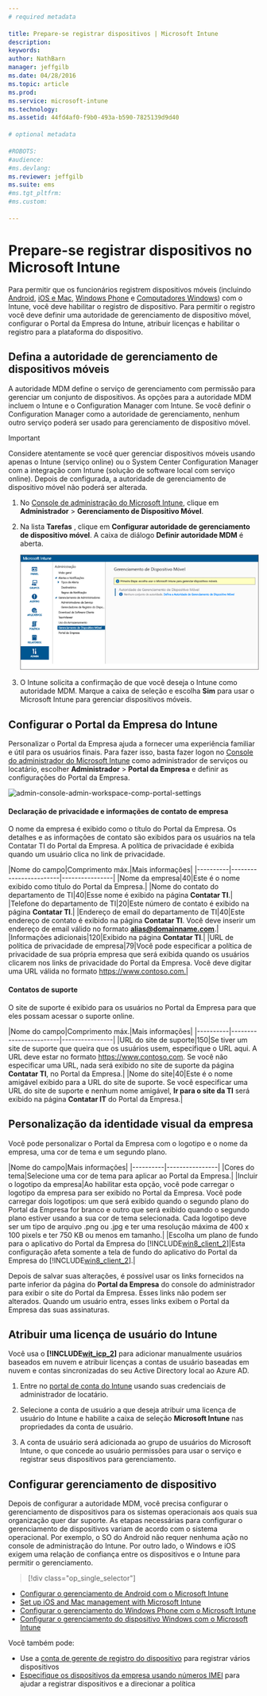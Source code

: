 ```yaml
---
# required metadata

title: Prepare-se registrar dispositivos | Microsoft Intune
description:
keywords:
author: NathBarn
manager: jeffgilb
ms.date: 04/28/2016
ms.topic: article
ms.prod:
ms.service: microsoft-intune
ms.technology:
ms.assetid: 44fd4af0-f9b0-493a-b590-7825139d9d40

# optional metadata

#ROBOTS:
#audience:
#ms.devlang:
ms.reviewer: jeffgilb
ms.suite: ems
#ms.tgt_pltfrm:
#ms.custom:

---
```


# Prepare-se registrar dispositivos no Microsoft Intune
Para permitir que os funcionários registrem dispositivos móveis (incluindo [Android](set-up-android-management-with-microsoft-intune.md), [iOS e Mac](set-up-ios-and-mac-management-with-microsoft-intune.md), [Windows Phone](set-up-windows-phone-management-with-microsoft-intune.md) e [Computadores Windows](set-up-windows-device-management-with-microsoft-intune.md)) com o Intune, você deve habilitar o registro de dispositivo. Para permitir o registro você deve definir uma autoridade de gerenciamento de dispositivo móvel, configurar o Portal da Empresa do Intune, atribuir licenças e habilitar o registro para a plataforma do dispositivo.

## <a name="BKMK_Set_MDM_Authority"></a>Defina a autoridade de gerenciamento de dispositivos móveis
A autoridade MDM define o serviço de gerenciamento com permissão para gerenciar um conjunto de dispositivos. As opções para a autoridade MDM incluem o Intune e o Configuration Manager com Intune. Se você definir o Configuration Manager como a autoridade de gerenciamento, nenhum outro serviço poderá ser usado para gerenciamento de dispositivo móvel.

>[!IMPORTANT]
> Considere atentamente se você quer gerenciar dispositivos móveis usando apenas o Intune (serviço online) ou o System Center Configuration Manager com a integração com Intune (solução de software local com serviço online). Depois de configurada, a autoridade de gerenciamento de dispositivo móvel não poderá ser alterada.



1.  No [Console de administração do Microsoft Intune](http://manage.microsoft.com), clique em **Administrador** &gt; **Gerenciamento de Dispositivo Móvel**.

2.  Na lista **Tarefas** , clique em **Configurar autoridade de gerenciamento de dispositivo móvel**. A caixa de diálogo **Definir autoridade MDM** é aberta.

    ![Definir a caixa de diálogo de autoridade de MDM](../media/intune-mdm-authority.png)

3.  O Intune solicita a confirmação de que você deseja o Intune como autoridade MDM. Marque a caixa de seleção e escolha **Sim** para usar o Microsoft Intune para gerenciar dispositivos móveis.

## Configurar o Portal da Empresa do Intune
Personalizar o Portal da Empresa ajuda a fornecer uma experiência familiar e útil para os usuários finais. Para fazer isso, basta fazer logon no [Console do administrador do Microsoft Intune](https://manage.microsoft.com) como administrador de serviços ou locatário, escolher **Administrador** &gt; **Portal da Empresa** e definir as configurações do Portal da Empresa.

![admin-console-admin-workspace-comp-portal-settings](../media/cp_setup.png)

#### Declaração de privacidade e informações de contato de empresa
O nome da empresa é exibido como o título do Portal da Empresa. Os detalhes e as informações de contato são exibidos para os usuários na tela Contatar TI do Portal da Empresa. A política de privacidade é exibida quando um usuário clica no link de privacidade.

|Nome do campo|Comprimento máx.|Mais informações|
    |----------|------------------------|----------------|
    |Nome da empresa|40|Este é o nome exibido como título do Portal da Empresa.|
    |Nome do contato do departamento de TI|40|Esse nome é exibido na página **Contatar TI**.|
    |Telefone do departamento de TI|20|Este número de contato é exibido na página **Contatar TI**.|
    |Endereço de email do departamento de TI|40|Este endereço de contato é exibido na página **Contatar TI**. Você deve inserir um endereço de email válido no formato **alias@domainname.com**.|
    |Informações adicionais|120|Exibido na página **Contatar TI**.|
    |URL de política de privacidade de empresa|79|Você pode especificar a política de privacidade de sua própria empresa que será exibida quando os usuários clicarem nos links de privacidade do Portal da Empresa. Você deve digitar uma URL válida no formato https://www.contoso.com.|

#### Contatos de suporte
O site de suporte é exibido para os usuários no Portal da Empresa para que eles possam acessar o suporte online.

|Nome do campo|Comprimento máx.|Mais informações|
    |----------|------------------------|----------------|
    |URL do site de suporte|150|Se tiver um site de suporte que queira que os usuários usem, especifique o URL aqui. A URL deve estar no formato https://www.contoso.com. Se você não especificar uma URL, nada será exibido no site de suporte da página **Contatar TI**, no Portal da Empresa.|
    |Nome do site|40|Este é o nome amigável exibido para a URL do site de suporte. Se você especificar uma URL do site de suporte e nenhum nome amigável, **Ir para o site da TI** será exibido na página **Contatar IT** do Portal da Empresa.|

## Personalização da identidade visual da empresa
Você pode personalizar o Portal da Empresa com o logotipo e o nome da empresa, uma cor de tema e um segundo plano.

|Nome do campo|Mais informações|
    |----------|----------------|
    |Cores do tema|Selecione uma cor de tema para aplicar ao Portal da Empresa.|
    |Incluir o logotipo da empresa|Ao habilitar esta opção, você pode carregar o logotipo da empresa para ser exibido no Portal da Empresa. Você pode carregar dois logotipos: um que será exibido quando o segundo plano do Portal da Empresa for branco e outro que será exibido quando o segundo plano estiver usando a sua cor de tema selecionada. Cada logotipo deve ser um tipo de arquivo .png ou .jpg e ter uma resolução máxima de 400 x 100 pixels e ter 750 KB ou menos em tamanho.|
    |Escolha um plano de fundo para o aplicativo do Portal da Empresa do [!INCLUDE[win8_client_2](../includes/win8_client_2_md.md)]|Esta configuração afeta somente a tela de fundo do aplicativo do Portal da Empresa do [!INCLUDE[win8_client_2](../includes/win8_client_2_md.md)].|


Depois de salvar suas alterações, é possível usar os links fornecidos na parte inferior da página do **Portal da Empresa** do console do administrador para exibir o site do Portal da Empresa. Esses links não podem ser alterados. Quando um usuário entra, esses links exibem o Portal da Empresa das suas assinaturas.



## Atribuir uma licença de usuário do Intune

Você usa o **[!INCLUDE[wit_icp_2](../includes/wit_icp_2_md.md)]** para adicionar manualmente usuários baseados em nuvem e atribuir licenças a contas de usuário baseadas em nuvem e contas sincronizadas do seu Active Directory local ao Azure AD.

1.  Entre no [portal de conta do Intune](https://portal.office.com/Admin/Default.aspx) usando suas credenciais de administrador de locatário.

2.  Selecione a conta de usuário a que deseja atribuir uma licença de usuário do Intune e habilite a caixa de seleção **Microsoft Intune** nas propriedades da conta de usuário.

3.  A conta de usuário será adicionada ao grupo de usuários do Microsoft Intune, o que concede ao usuário permissões para usar o serviço e registrar seus dispositivos para gerenciamento.

## Configurar gerenciamento de dispositivo
Depois de configurar a autoridade MDM, você precisa configurar o gerenciamento de dispositivos para os sistemas operacionais aos quais sua organização quer dar suporte. As etapas necessárias para configurar o gerenciamento de dispositivos variam de acordo com o sistema operacional. Por exemplo, o SO do Android não requer nenhuma ação no console de administração do Intune. Por outro lado, o Windows e iOS exigem uma relação de confiança entre os dispositivos e o Intune para permitir o gerenciamento.

> [!div class="op_single_selector"]
- [Configurar o gerenciamento de Android com o Microsoft Intune](set-up-android-management-with-microsoft-intune.md)
- [Set up iOS and Mac management with Microsoft Intune](set-up-ios-and-mac-management-with-microsoft-intune.md)
- [Configurar o gerenciamento do Windows Phone com o Microsoft Intune](set-up-windows-phone-management-with-microsoft-intune.md)
- [Configurar o gerenciamento do dispositivo Windows com o Microsoft Intune](set-up-windows-device-management-with-microsoft-intune.md)

Você também pode:
 - Use a [conta de gerente de registro do dispositivo](enroll-corporate-owned-devices-with-the-device-enrollment-manager-in-microsoft-intune.md) para registrar vários dispositivos
 - [Especifique os dispositivos da empresa usando números IMEI](specify-corporate-owned-devices-with-international-mobile-equipment-identity-imei-numbers.md) para ajudar a registrar dispositivos e a direcionar a política


<!--HONumber=Jun16_HO1-->


